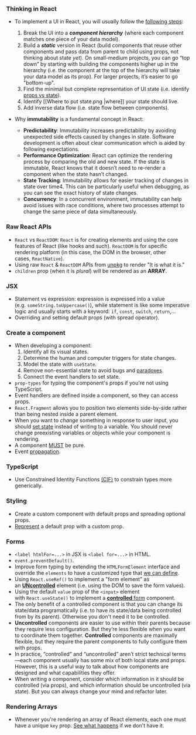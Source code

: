 ### Thinking in React
- To implement a UI in React, you will usually follow the [following steps](https://beta.reactjs.org/learn/thinking-in-react):
	1. Break the UI into a ***component hierarchy*** (where each component matches one piece of your data model).
	2. Build a ***static*** version in React (build components that reuse other components and pass data from parent to child using props, not thinking about state *yet*). On small-medium projects, you can go “top down” by starting with building the components higher up in the hierarchy (i.e. the component at the top of the hierarchy will take your data model as its prop). For larger projects, it’s easier to go "bottom-up".
	3. Find the minimal but complete representation of UI state (i.e. identify [props vs state](https://beta.reactjs.org/learn/thinking-in-react#step-3-find-the-minimal-but-complete-representation-of-ui-state)).
	4. Identify [[Where to put state.png |where]] your state should live.
	5. Add inverse data flow (i.e. state flow between components).

- Why **immutability** is a fundamental concept in React:
	- **Predictability**: Immutability increases predictability by avoiding unexpected side effects caused by changes in state. Software development is often about clear communication which is aided by following expectations.
	- **Performance Optimization**: React can optimize the rendering process by comparing the old and new state. If the state is immutable, React knows that it doesn’t need to re-render a component when the state hasn’t changed.
	- **State Tracking**: Immutability allows for easier tracking of changes in state over time4. This can be particularly useful when debugging, as you can see the exact history of state changes.
	- **Concurrency**: In a concurrent environment, immutability can help avoid issues with race conditions, where two processes attempt to change the same piece of data simultaneously.

### Raw React APIs
-   `React` vs `ReactDOM`: `React` is for creating elements and using the core features of React (like hooks and such). `ReactDOM` is for specific rendering platform (in this case, the DOM in the browser, other cases, `ReactNative`).
-   Using raw `React` & `ReactDOM` APIs from [unpkg](https://unpkg.com/) to render "It is what it is."
-   `children` prop (when it is _plural_) will be rendered as an **ARRAY**.

### JSX
-   Statement vs expression: expression is expressed into a value (e.g. `someString.toUppercase()`), while statement is like some imperative logic and usually starts with a keyword: `if`, `const`, `switch`, `return`,...
-   Overriding and setting default props (with spread operator).

### Create a component
-  When developing a component:
	1.  Identify all its visual states.
	2.  Determine the human and computer triggers for state changes.
	3.  Model the state with `useState`.
	4.  Remove non-essential state to avoid bugs and [paradoxes](https://beta.reactjs.org/learn/reacting-to-input-with-state#step-4-remove-any-non-essential-state-variables).
	5.  Connect the event handlers to set state.
-  `prop-types` for typing the component's props if you're not using TypeScript.
- Event handlers are defined inside a component, so they can access props.
- `React.Fragment` allows you to position two elements side-by-side rather than being nested inside a parent element.
- When you want to _change_ something in response to user input, you should [set state](https://beta.reactjs.org/learn/state-a-components-memory) instead of writing to a variable. You should never change preexisting variables or objects while your component is rendering.
- A component [MUST](https://beta.reactjs.org/learn/keeping-components-pure#recap) be pure.
- Event [propagation](https://beta.reactjs.org/learn/responding-to-events#stopping-propagation).

### TypeScript
-   Use Constrained Identity Functions [(CIF)](https://github.com/HelpMe-Pls/react-fundamentals/blob/extra/src/final/TS/init.tsx) to constrain types more generically.

### Styling
-   Create a custom component with default props and spreading optional props.
-   [Represent](https://github.com/HelpMe-Pls/react-fundamentals/blob/extra/src/exercise/05.js) a default prop with a custom prop.

### Forms
-   `<label htmlFor=...>` in JSX is `<label for=...>` in HTML.
-   `event.preventDefault()`.
-   Improve form typing by extending the `HTMLFormElement` interface and override the `elements` to have a customized type that [we can define](https://github.com/HelpMe-Pls/react-fundamentals/blob/extra/src/final/TS/06.tsx).
-   Using `React.useRef()` to implement a "form element" as an [**UNcontrolled**](https://github.com/HelpMe-Pls/react-design-patterns/blob/UNcontrolled-components-01/src/UncontrolledForm.js) element (i.e. using the DOM to save the form values).
-   Using the default `value` prop of the `<input>` element with `React.useState()` to implement a [**controlled** form](https://github.com/HelpMe-Pls/react-design-patterns/tree/Controlled-components-01/src) component.
-   The only benefit of a controlled component is that you can change its state/data programatically (i.e. to have its state/data being controlled from by its parent). Otherwise you don't need it to be controlled.
- **Uncontrolled** components are easier to use within their parents because they require less configuration. But they’re less flexible when you want to coordinate them together. **Controlled** components are maximally flexible, but they require the parent components to fully configure them with props.
- In practice, “controlled” and “uncontrolled” aren’t strict technical terms—each component usually has some mix of both local state and props. However, this is a useful way to talk about how components are designed and what capabilities they offer.
- When writing a component, consider which information in it should be controlled (via props), and which information should be uncontrolled (via state). But you can always change your mind and refactor later.

### Rendering Arrays
-   Whenever you're rendering an array of React elements, each one must have a unique `key` prop. [See what happens](http://react-fundamentals.netlify.app/isolated/final/07.extra-1.js) if we don't have it.
